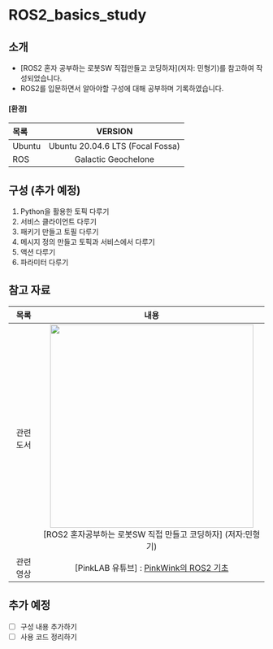 # ROS2_basics_study

## 소개
- [ROS2 혼자 공부하는 로봇SW 직접만들고 코딩하자](저자: 민형기)를 참고하여 작성되었습니다. 
- ROS2를 입문하면서 알아야할 구성에 대해 공부하며 기록하였습니다.
#### [환경]
|목록|VERSION|
|:--|:--:|
|Ubuntu|Ubuntu 20.04.6 LTS (Focal Fossa)| 
|ROS|Galactic Geochelone| 


## 구성 (추가 예정)
1. Python을 활용한 토픽 다루기
2. 서비스 클라이언트 다루기
3. 패키기 만들고 토필 다루기
4. 메시지 정의 만들고 토픽과 서비스에서 다루기
5. 액션 다루기
6. 파라미터 다루기

## 참고 자료
|목록|내용|
|:--:|:--:|
|관련 도서|<img src="https://contents.kyobobook.co.kr/sih/fit-in/458x0/pdt/9791191198041.jpg" width="400"><br>[ROS2 혼자공부하는 로봇SW 직접 만들고 코딩하자] (저자:민형기)|
|관련 영상|[PinkLAB 유튜브] : [PinkWink의 ROS2 기초](https://www.youtube.com/watch?v=eSRvY2sFm_Y&list=PL83j7f4UkozEkZt7DXePdYNkjx76TxBT0)|

## 추가 예정
- [ ] 구성 내용 추가하기
- [ ] 사용 코드 정리하기 
